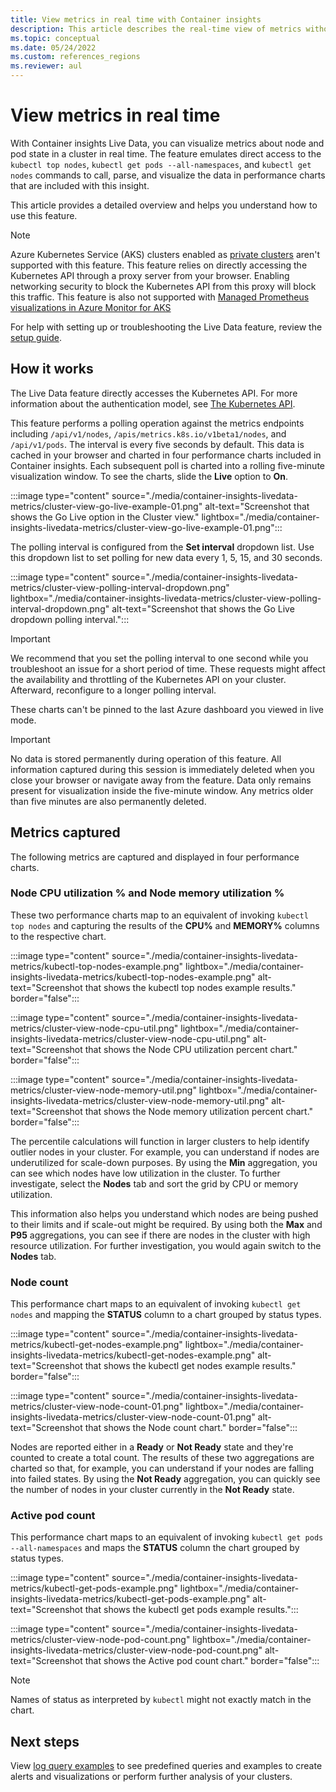 ```yaml
---
title: View metrics in real time with Container insights
description: This article describes the real-time view of metrics without using kubectl with Container insights.
ms.topic: conceptual
ms.date: 05/24/2022
ms.custom: references_regions
ms.reviewer: aul
---
```


# View metrics in real time

With Container insights Live Data, you can visualize metrics about node and pod state in a cluster in real time. The feature emulates direct access to the `kubectl top nodes`, `kubectl get pods --all-namespaces`, and `kubectl get nodes` commands to call, parse, and visualize the data in performance charts that are included with this insight.

This article provides a detailed overview and helps you understand how to use this feature.

>[!NOTE]
>Azure Kubernetes Service (AKS) clusters enabled as [private clusters](https://azure.microsoft.com/updates/aks-private-cluster/) aren't supported with this feature. This feature relies on directly accessing the Kubernetes API through a proxy server from your browser. Enabling networking security to block the Kubernetes API from this proxy will block this traffic.
>This feature is also not supported with [Managed Prometheus visualizations in Azure Monitor for AKS](container-insights-experience-v2.md)

For help with setting up or troubleshooting the Live Data feature, review the [setup guide](container-insights-livedata-setup.md).

## How it works

The Live Data feature directly accesses the Kubernetes API. For more information about the authentication model, see [The Kubernetes API](https://kubernetes.io/docs/concepts/overview/kubernetes-api/).

This feature performs a polling operation against the metrics endpoints including `/api/v1/nodes`, `/apis/metrics.k8s.io/v1beta1/nodes`, and `/api/v1/pods`. The interval is every five seconds by default. This data is cached in your browser and charted in four performance charts included in Container insights. Each subsequent poll is charted into a rolling five-minute visualization window. To see the charts, slide the **Live** option to **On**.

:::image type="content" source="./media/container-insights-livedata-metrics/cluster-view-go-live-example-01.png" alt-text="Screenshot that shows the Go Live option in the Cluster view." lightbox="./media/container-insights-livedata-metrics/cluster-view-go-live-example-01.png":::

The polling interval is configured from the **Set interval** dropdown list. Use this dropdown list to set polling for new data every 1, 5, 15, and 30 seconds.

:::image type="content" source="./media/container-insights-livedata-metrics/cluster-view-polling-interval-dropdown.png" lightbox="./media/container-insights-livedata-metrics/cluster-view-polling-interval-dropdown.png" alt-text="Screenshot that shows the Go Live dropdown polling interval.":::

>[!IMPORTANT]
>We recommend that you set the polling interval to one second while you troubleshoot an issue for a short period of time. These requests might affect the availability and throttling of the Kubernetes API on your cluster. Afterward, reconfigure to a longer polling interval.

These charts can't be pinned to the last Azure dashboard you viewed in live mode.

>[!IMPORTANT]
>No data is stored permanently during operation of this feature. All information captured during this session is immediately deleted when you close your browser or navigate away from the feature. Data only remains present for visualization inside the five-minute window. Any metrics older than five minutes are also permanently deleted.

## Metrics captured

The following metrics are captured and displayed in four performance charts.

### Node CPU utilization % and Node memory utilization %

These two performance charts map to an equivalent of invoking `kubectl top nodes` and capturing the results of the **CPU%** and **MEMORY%** columns to the respective chart.
<!-- convertborder later -->
:::image type="content" source="./media/container-insights-livedata-metrics/kubectl-top-nodes-example.png" lightbox="./media/container-insights-livedata-metrics/kubectl-top-nodes-example.png" alt-text="Screenshot that shows the kubectl top nodes example results." border="false":::
<!-- convertborder later -->
:::image type="content" source="./media/container-insights-livedata-metrics/cluster-view-node-cpu-util.png" lightbox="./media/container-insights-livedata-metrics/cluster-view-node-cpu-util.png" alt-text="Screenshot that shows the Node CPU utilization percent chart." border="false":::
<!-- convertborder later -->
:::image type="content" source="./media/container-insights-livedata-metrics/cluster-view-node-memory-util.png" lightbox="./media/container-insights-livedata-metrics/cluster-view-node-memory-util.png" alt-text="Screenshot that shows the Node memory utilization percent chart." border="false":::

The percentile calculations will function in larger clusters to help identify outlier nodes in your cluster. For example, you can understand if nodes are underutilized for scale-down purposes. By using the **Min** aggregation, you can see which nodes have low utilization in the cluster. To further investigate, select the **Nodes** tab and sort the grid by CPU or memory utilization.

This information also helps you understand which nodes are being pushed to their limits and if scale-out might be required. By using both the **Max** and **P95** aggregations, you can see if there are nodes in the cluster with high resource utilization. For further investigation, you would again switch to the **Nodes** tab.

### Node count

This performance chart maps to an equivalent of invoking `kubectl get nodes` and mapping the **STATUS** column to a chart grouped by status types.
<!-- convertborder later -->
:::image type="content" source="./media/container-insights-livedata-metrics/kubectl-get-nodes-example.png" lightbox="./media/container-insights-livedata-metrics/kubectl-get-nodes-example.png" alt-text="Screenshot that shows the kubectl get nodes example results." border="false":::
<!-- convertborder later -->
:::image type="content" source="./media/container-insights-livedata-metrics/cluster-view-node-count-01.png" lightbox="./media/container-insights-livedata-metrics/cluster-view-node-count-01.png" alt-text="Screenshot that shows the Node count chart." border="false":::

Nodes are reported either in a **Ready** or **Not Ready** state and they're counted to create a total count. The results of these two aggregations are charted so that, for example, you can understand if your nodes are falling into failed states. By using the **Not Ready** aggregation, you can quickly see the number of nodes in your cluster currently in the **Not Ready** state.

### Active pod count

This performance chart maps to an equivalent of invoking `kubectl get pods --all-namespaces` and maps the **STATUS** column the chart grouped by status types.

:::image type="content" source="./media/container-insights-livedata-metrics/kubectl-get-pods-example.png" lightbox="./media/container-insights-livedata-metrics/kubectl-get-pods-example.png" alt-text="Screenshot that shows the kubectl get pods example results.":::
<!-- convertborder later -->
:::image type="content" source="./media/container-insights-livedata-metrics/cluster-view-node-pod-count.png" lightbox="./media/container-insights-livedata-metrics/cluster-view-node-pod-count.png" alt-text="Screenshot that shows the Active pod count chart." border="false":::

>[!NOTE]
>Names of status as interpreted by `kubectl` might not exactly match in the chart.

## Next steps

View [log query examples](container-insights-log-query.md) to see predefined queries and examples to create alerts and visualizations or perform further analysis of your clusters.
